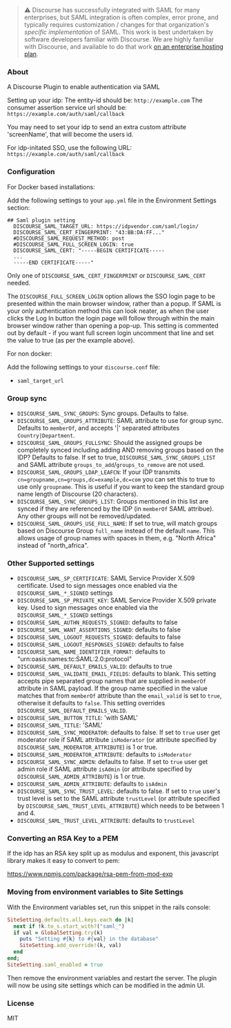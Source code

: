 > ⚠ Discourse has successfully integrated with SAML for many enterprises, but SAML integration is often complex, error prone, and typically requires customization / changes for that organization's _specific implementation_ of SAML. This work is best undertaken by software developers familiar with Discourse. We are highly familiar with Discourse, and available to do that work [on an enterprise hosting plan](https://discourse.org/buy).

### About

A Discourse Plugin to enable authentication via SAML

Setting up your idp:
The entity-id should be: `http://example.com`
The consumer assertion service url should be: `https://example.com/auth/saml/callback`

You may need to set your idp to send an extra custom attribute 'screenName', that will become the users id.

For idp-initated SSO, use the following URL:
`https://example.com/auth/saml/callback`

### Configuration

For Docker based installations:

Add the following settings to your `app.yml` file in the Environment Settings section:

```
## Saml plugin setting
  DISCOURSE_SAML_TARGET_URL: https://idpvendor.com/saml/login/
  DISCOURSE_SAML_CERT_FINGERPRINT: "43:BB:DA:FF..."
  #DISCOURSE_SAML_REQUEST_METHOD: post
  #DISCOURSE_SAML_FULL_SCREEN_LOGIN: true
  DISCOURSE_SAML_CERT: "-----BEGIN CERTIFICATE-----
  ...
  -----END CERTIFICATE-----"
```
Only one of `DISCOURSE_SAML_CERT_FINGERPRINT` or `DISCOURSE_SAML_CERT` needed.

The `DISCOURSE_FULL_SCREEN_LOGIN` option allows the SSO login page to be presented within the main browser window, rather than a popup. If SAML is your only authentication method this can look neater, as when the user clicks the Log In button the login page will follow through within the main browser window rather than opening a pop-up. This setting is commented out by default - if you want full screen login uncomment that line and set the value to true (as per the example above).

For non docker:

Add the following settings to your `discourse.conf` file:

- `saml_target_url`

### Group sync

- `DISCOURSE_SAML_SYNC_GROUPS`: Sync groups. Defaults to false.
- `DISCOURSE_SAML_GROUPS_ATTRIBUTE`: SAML attribute to use for group sync. Defaults to `memberOf`, and accepts '|' separated attributes `Country|Department`.
- `DISCOURSE_SAML_GROUPS_FULLSYNC`: Should the assigned groups be completely synced including adding AND removing groups based on the IDP? Defaults to false. If set to true, `DISCOURSE_SAML_SYNC_GROUPS_LIST` and SAML attribute `groups_to_add`/`groups_to_remove` are not used.
- `DISCOURSE_SAML_GROUPS_LDAP_LEAFCN`: If your IDP transmits `cn=groupname,cn=groups,dc=example,dc=com` you can set this to true to use only `groupname`. This is useful if you want to keep the standard group name length of Discourse (20 characters).
- `DISCOURSE_SAML_SYNC_GROUPS_LIST`: Groups mentioned in this list are synced if they are referenced by the IDP (in `memberOf` SAML attribue). Any other groups will not be removed/updated.
- `DISCOURSE_SAML_GROUPS_USE_FULL_NAME`: If set to true, will match groups based on Discourse Group `full_name` instead of the default `name`. This allows usage of group names with spaces in them, e.g. "North Africa" instead of "north_africa".

### Other Supported settings

- `DISCOURSE_SAML_SP_CERTIFICATE`: SAML Service Provider X.509 certificate. Used to sign messages once enabled via the `DISCOURSE_SAML_*_SIGNED` settings
- `DISCOURSE_SAML_SP_PRIVATE_KEY`: SAML Service Provider X.509 private key. Used to sign messages once enabled via the `DISCOURSE_SAML_*_SIGNED` settings
- `DISCOURSE_SAML_AUTHN_REQUESTS_SIGNED`: defaults to false
- `DISCOURSE_SAML_WANT_ASSERTIONS_SIGNED`: defaults to false
- `DISCOURSE_SAML_LOGOUT_REQUESTS_SIGNED`: defaults to false
- `DISCOURSE_SAML_LOGOUT_RESPONSES_SIGNED`: defaults to false
- `DISCOURSE_SAML_NAME_IDENTIFIER_FORMAT`: defaults to "urn:oasis:names:tc:SAML:2.0:protocol"
- `DISCOURSE_SAML_DEFAULT_EMAILS_VALID`: defaults to true
- `DISCOURSE_SAML_VALIDATE_EMAIL_FIELDS`: defaults to blank. This setting accepts pipe separated group names that are supplied in `memberOf` attribute in SAML payload. If the group name specified in the value matches that from `memberOf` attribute than the `email_valid` is set to `true`, otherwise it defaults to `false`. This setting overrides `DISCOURSE_SAML_DEFAULT_EMAILS_VALID`.
- `DISCOURSE_SAML_BUTTON_TITLE`: 'with SAML'
- `DISCOURSE_SAML_TITLE`: 'SAML'
- `DISCOURSE_SAML_SYNC_MODERATOR`: defaults to false. If set to `true` user get moderator role if SAML attribute `isModerator` (or attribute specified by `DISCOURSE_SAML_MODERATOR_ATTRIBUTE`) is 1 or true.
- `DISCOURSE_SAML_MODERATOR_ATTRIBUTE`: defaults to `isModerator`
- `DISCOURSE_SAML_SYNC_ADMIN`: defaults to false. If set to `true` user get admin role if SAML attribute `isAdmin` (or attribute specified by `DISCOURSE_SAML_ADMIN_ATTRIBUTE`) is 1 or true.
- `DISCOURSE_SAML_ADMIN_ATTRIBUTE`: defaults to `isAdmin`
- `DISCOURSE_SAML_SYNC_TRUST_LEVEL`: defaults to false. If set to `true` user's trust level is set to the SAML attribute `trustLevel` (or attribute specified by `DISCOURSE_SAML_TRUST_LEVEL_ATTRIBUTE`) which needs to be between 1 and 4.
- `DISCOURSE_SAML_TRUST_LEVEL_ATTRIBUTE`: defaults to `trustLevel`

### Converting an RSA Key to a PEM

If the idp has an RSA key split up as modulus and exponent, this javascript library makes it easy to convert to pem:

https://www.npmjs.com/package/rsa-pem-from-mod-exp

### Moving from environment variables to Site Settings

With the Environment variables set, run this snippet in the rails console:

```ruby
SiteSetting.defaults.all.keys.each do |k|
  next if !k.to_s.start_with?("saml_")
  if val = GlobalSetting.try(k)
    puts "Setting #{k} to #{val} in the database"
    SiteSetting.add_override!(k, val)
  end
end;
SiteSetting.saml_enabled = true
```

Then remove the environment variables and restart the server. The plugin will now be using site settings which can be modified in the admin UI.

### License

MIT
